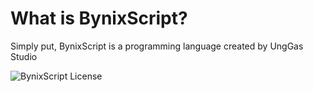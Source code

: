 # What is BynixScript?
Simply put, BynixScript is a programming language created by UngGas Studio

![BynixScript License](https://img.shields.io/badge/license-MIT-green)
